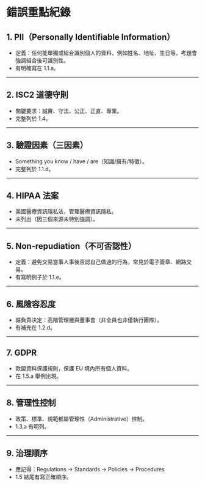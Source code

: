 # 錯誤重點紀錄 

## 1. PII（Personally Identifiable Information）

- 定義：任何能單獨或組合識別個人的資料，例如姓名、地址、生日等。考題會強調組合後可識別性。
- 有明確寫在 1.1.a。

---

## 2. ISC2 道德守則

- 關鍵要求：誠實、守法、公正、正直、專業。
- 完整列於 1.4。

---

## 3. 驗證因素（三因素）

- Something you know / have / are（知識/擁有/特徵）。
- 完整列於 1.1.d。

---

## 4. HIPAA 法案

- 美國醫療資訊隱私法，管理醫療資訊隱私。
- 未列出（因三個來源未特別強調）。

---

## 5. Non-repudiation（不可否認性）

- 定義：避免交易當事人事後否認自己做過的行為，常見於電子簽章、網路交易。
- 有寫明例子於 1.1.e。

---

## 6. 風險容忍度

- 誰負責決定：高階管理層與董事會（非全員也非僅執行團隊）。
- 有補充在 1.2.d。

---

## 7. GDPR

- 歐盟資料保護規則，保護 EU 境內所有個人資料。
- 在 1.5.a 舉例出現。

---

## 8. 管理性控制

- 政策、標準、規範都屬管理性（Administrative）控制。
- 1.3.a 有明列。

---

## 9. 治理順序

- 應記得：Regulations → Standards → Policies → Procedures
- 1.5 結尾有寫正確順序。
